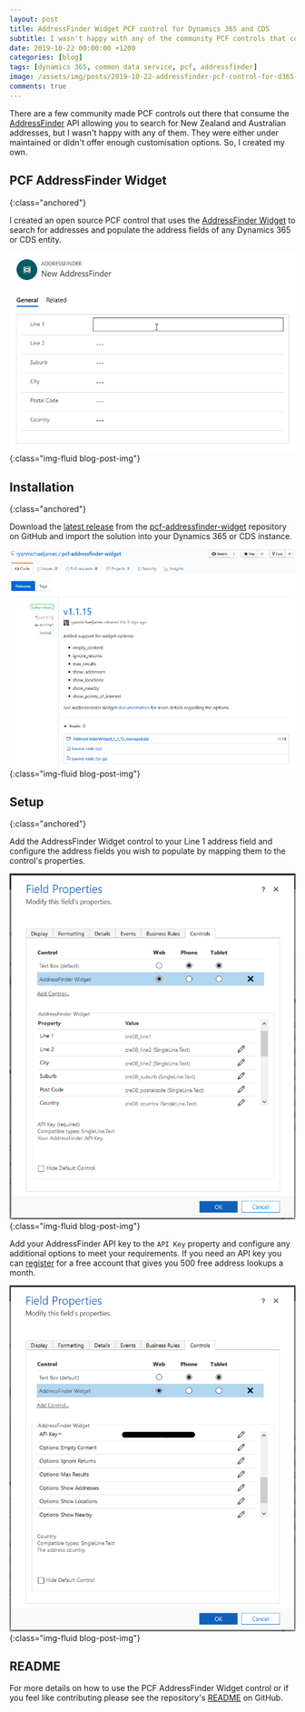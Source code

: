 ```yaml
---
layout: post
title: AddressFinder Widget PCF control for Dynamics 365 and CDS
subtitle: I wasn't happy with any of the community PCF controls that consume the AddressFinder API so I made my own.
date: 2019-10-22 00:00:00 +1200
categories: [blog]
tags: [dynamics 365, common data service, pcf, addressfinder]
image: /assets/img/posts/2019-10-22-addressfinder-pcf-control-for-d365-and-cds/image.png
comments: true
---
```


There are a few community made PCF controls out there that consume the [AddressFinder](https://addressfinder.nz/) API allowing you to search for New Zealand and Australian addresses, but I wasn't happy with any of them. They were either under maintained or didn't offer enough customisation options. So, I created my own.

## PCF AddressFinder Widget
{:class="anchored"}

I created an open source PCF control that uses the [AddressFinder Widget](https://addressfinder.nz/docs/widget_docs) to search for addresses and populate the address fields of any Dynamics 365 or CDS entity.

![PCF AddressFinder Widget Demo](/assets/img/posts/2019-10-22-addressfinder-pcf-control-for-d365-and-cds/pcf-addressfinder-widget-demo.gif "PCF AddressFinder Widget Demo"){:class="img-fluid blog-post-img"}

## Installation
{:class="anchored"}

Download the [latest release](https://github.com/ryanmichaeljames/pcf-addressfinder-widget/releases/latest) from the [pcf-addressfinder-widget](https://github.com/ryanmichaeljames/pcf-addressfinder-widget) repository on GitHub and import the solution into your Dynamics 365 or CDS instance.

![Download latest release](/assets/img/posts/2019-10-22-addressfinder-pcf-control-for-d365-and-cds/latest-release.png "Download the latest release"){:class="img-fluid blog-post-img"}

## Setup
{:class="anchored"}

Add the AddressFinder Widget control to your Line 1 address field and configure the address fields you wish to populate by mapping them to the control's properties.

![Screenshot of control setup](/assets/img/posts/2019-10-22-addressfinder-pcf-control-for-d365-and-cds/control-setup-1.png "Add AddressFinder Widget control"){:class="img-fluid blog-post-img"}

Add your AddressFinder API key to the `API Key` property and configure any additional options to meet your requirements. If you need an API key you can [register](https://portal.addressfinder.net/signup/nz/nz_free5) for a free account that gives you 500 free address lookups a month. 

![Screenshot of control setup](/assets/img/posts/2019-10-22-addressfinder-pcf-control-for-d365-and-cds/control-setup-2.png "Add AddressFinder Widget control"){:class="img-fluid blog-post-img"}

## README

For more details on how to use the PCF AddressFinder Widget control or if you feel like contributing please see the repository's [README](https://github.com/ryanmichaeljames/pcf-addressfinder-widget/blob/master/README.md) on GitHub.
